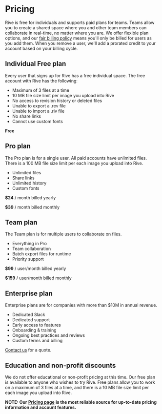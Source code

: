 # Pricing

Rive is free for individuals and supports paid plans for teams. Teams allow you to create a shared space where you and other team members can collaborate in real-time, no matter where you are. We offer flexible plan options, and our [fair billing policy](fair-billing-policy.md) means you'll only be billed for users as you add them. When you remove a user, we'll add a prorated credit to your account based on your billing cycle.

## Individual Free plan

Every user that signs up for Rive has a free individual space. The free account with Rive has the following:

* Maximum of 3 files at a time
* 10 MB file size limit per image you upload into Rive
* No access to revision history or deleted files
* Unable to export a .rev file
* Unable to import a .riv file
* No share links
* Cannot use custom fonts

**Free**

## Pro plan

The Pro plan is for a single user. All paid accounts have unlimited files. There is a 100 MB file size limit per each image you upload into Rive.

* Unlimited files
* Share links
* Unlimited history
* Custom fonts

**$24** / month billed yearly&#x20;

**$39** / month billed monthly

## Team plan

The Team plan is for multiple users to collaborate on files.&#x20;

* Everything in Pro
* Team collaboration
* Batch export files for runtime
* Priority support

**$99** / user/month billed yearly&#x20;

**$159** / user/month billed monthly

## Enterprise plan&#x20;

Enterprise plans are for companies with more than $10M in annual revenue.

* Dedicated Slack
* Dedicated support
* Early access to features
* Onboarding & training&#x20;
* Ongoing best practices and reviews
* Custom terms and billing

[Contact us](https://rive.atlassian.net/servicedesk/customer/portal/3/group/4/create/34) for a quote.&#x20;

## Education and non-profit discounts

We do not offer educational or non-profit pricing at this time. Our free plan is available to anyone who wishes to try Rive. Free plans allow you to work on a maximum of 3 files at a time, and there is a 10 MB file size limit per each image you upload into Rive.&#x20;



**NOTE: Our** [**Pricing page**](https://rive.app/pricing) **is the most reliable source for up-to-date pricing information and account features.**
